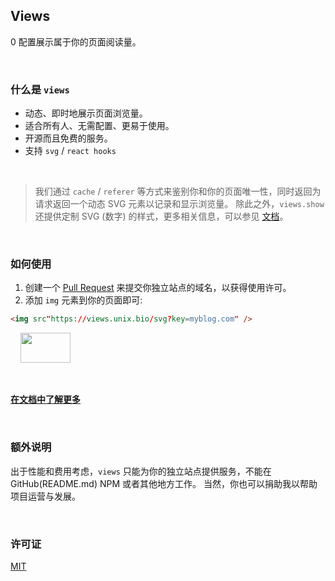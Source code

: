 ## Views

0 配置展示属于你的页面阅读量。

<br/>

### 什么是 `views`

- 动态、即时地展示页面浏览量。
- 适合所有人、无需配置、更易于使用。
- 开源而且免费的服务。
- 支持 `svg` / `react hooks`

<br/>

> 我们通过 `cache` / `referer` 等方式来鉴别你和你的页面唯一性，同时返回为请求返回一个动态 SVG 元素以记录和显示浏览量。
> 除此之外，`views.show` 还提供定制 SVG (数字) 的样式，更多相关信息，可以参见 [文档](https://views-docs.unix.bio)。

<br/>

### 如何使用

1. 创建一个 [Pull Request](https://github.com/unix/views/pulls) 来提交你独立站点的域名，以获得使用许可。
2. 添加 `img` 元素到你的页面即可:

```html
<img src"https://views.unix.bio/svg?key=myblog.com" />
```

&nbsp;&nbsp;&nbsp;&nbsp;<img width="80" height="48" src="https://views.unix.bio/svg?key=myblog.com" />

<br/>

**[在文档中了解更多](https://views-docs.unix.bio)**

<br/>

### 额外说明

出于性能和费用考虑，`views` 只能为你的独立站点提供服务，不能在 GitHub(README.md) NPM 或者其他地方工作。
当然，你也可以捐助我以帮助项目运营与发展。

<br/>

### 许可证

[MIT](./LICENSE)
